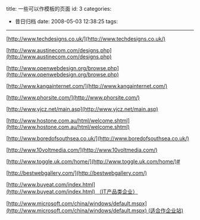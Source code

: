 title: 一些可以作模板的页面
id: 3
categories:
  - 昔日归档
date: 2008-05-03 12:38:25
tags:
---

[http://www.techdesigns.co.uk/](http://www.techdesigns.co.uk/)

[http://www.austinecom.com/designs.php](http://www.austinecom.com/designs.php)

[http://www.openwebdesign.org/browse.php](http://www.openwebdesign.org/browse.php)

[http://www.kangainternet.com/](http://www.kangainternet.com/)

[http://www.phorsite.com/](http://www.phorsite.com/)

[http://www.yjcz.net/main.asp](http://www.yjcz.net/main.asp)

[http://www.hostone.com.au/html/welcome.shtml](http://www.hostone.com.au/html/welcome.shtml)

[http://www.boredofsouthsea.co.uk/](http://www.boredofsouthsea.co.uk/)

[http://www.10voltmedia.com/](http://www.10voltmedia.com/)

[http://www.toggle.uk.com/home/](http://www.toggle.uk.com/home/)#

[http://bestwebgallery.com/](http://bestwebgallery.com/)

[http://www.buyeat.com/index.html](http://www.buyeat.com/index.html) （IT产品类企业）

[http://www.microsoft.com/china/windows/default.mspx](http://www.microsoft.com/china/windows/default.mspx) (适合作企业站)